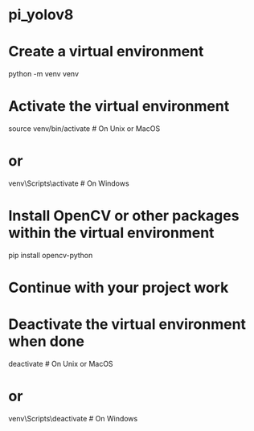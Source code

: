# pi_yolov8


# Create a virtual environment
python -m venv venv

# Activate the virtual environment
source venv/bin/activate   # On Unix or MacOS
# or
venv\Scripts\activate      # On Windows

# Install OpenCV or other packages within the virtual environment
pip install opencv-python

# Continue with your project work

# Deactivate the virtual environment when done
deactivate   # On Unix or MacOS
# or
venv\Scripts\deactivate   # On Windows
